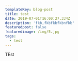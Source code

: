 ```yaml
---
templateKey: blog-post
title: test
date: 2019-07-01T16:00:27.334Z
description: 'fkb,fkbfkbfkbnfkb'
featuredpost: false
featuredimage: /img/5.jpg
tags:
  - test
---
```

TEst
